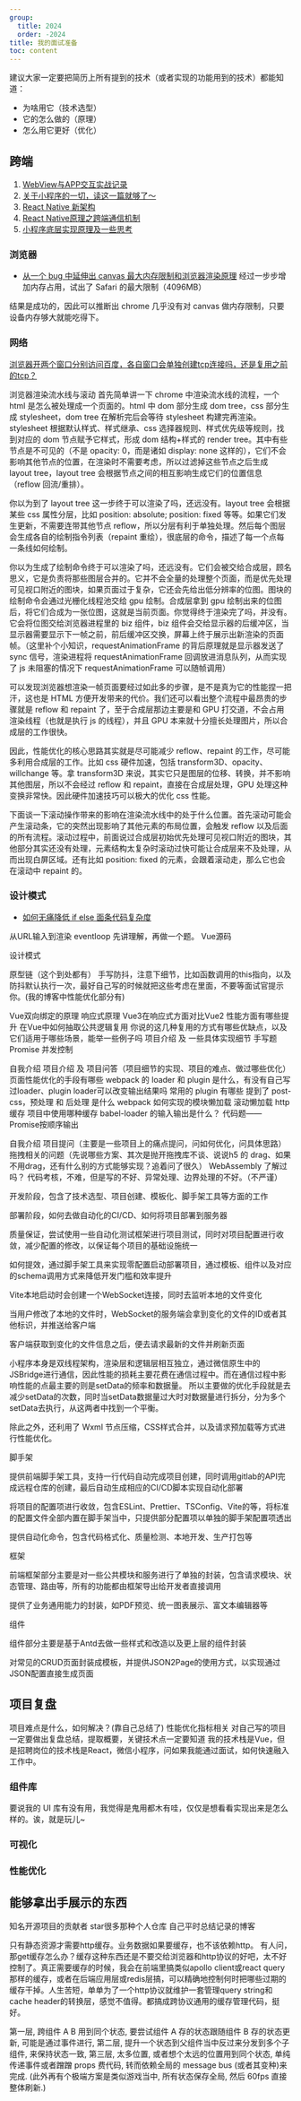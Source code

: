 ```yaml
---
group:
  title: 2024
  order: -2024
title: 我的面试准备
toc: content
---
```


建议大家一定要把简历上所有提到的技术（或者实现的功能用到的技术）都能知道：

- 为啥用它（技术选型）
- 它的怎么做的（原理）
- 怎么用它更好（优化）

## 跨端

1. [WebView与APP交互实战记录](https://segmentfault.com/a/1190000018208609)
2. [关于小程序的一切，读这一篇就够了～](https://juejin.cn/post/7039162006464626718)
3. [React Native 新架构](https://zhuanlan.zhihu.com/p/281238593)
4. [React Native原理之跨端通信机制](https://zhuanlan.zhihu.com/p/473710695)
5. [小程序底层实现原理及一些思考](https://zhuanlan.zhihu.com/p/81775922)

### 浏览器

- [从一个 bug 中延伸出 canvas 最大内存限制和浏览器渲染原理](https://zhuanlan.zhihu.com/p/540761999)
经过一步步增加内存占用，试出了 Safari 的最大限制（4096MB）

结果是成功的，因此可以推断出 chrome 几乎没有对 canvas 做内存限制，只要设备内存够大就能吃得下。

### 网络

[浏览器开两个窗口分别访问百度，各自窗口会单独创建tcp连接吗，还是复用之前的tcp？](https://www.zhihu.com/question/554796551/answer/2688086521)

浏览器渲染流水线与滚动
首先简单讲一下 chrome 中渲染流水线的流程，一个 html 是怎么被处理成一个页面的。html 中 dom 部分生成 dom tree，css 部分生成 stylesheet，dom tree 在解析完后会等待 stylesheet 构建完再渲染。stylesheet 根据默认样式、样式继承、css 选择器规则、样式优先级等规则，找到对应的 dom 节点赋予它样式，形成 dom 结构+样式的 render tree。其中有些节点是不可见的（不是 opacity: 0，而是诸如 display: none 这样的），它们不会影响其他节点的位置，在渲染时不需要考虑，所以过滤掉这些节点之后生成 layout tree，layout tree 会根据节点之间的相互影响生成它们的位置信息（reflow 回流/重排）。

你以为到了 layout tree 这一步终于可以渲染了吗，还远没有。layout tree 会根据某些 css 属性分层，比如 position: absolute; position: fixed 等等。如果它们发生更新，不需要连带其他节点 reflow，所以分层有利于单独处理。然后每个图层会生成各自的绘制指令列表（repaint 重绘），很底层的命令，描述了每一个点每一条线如何绘制。

你以为生成了绘制命令终于可以渲染了吗，还远没有。它们会被交给合成层，顾名思义，它是负责将那些图层合并的。它并不会全量的处理整个页面，而是优先处理可见视口附近的图块，如果页面过于复杂，它还会先给出低分辨率的位图。图块的绘制命令会通过光栅化线程池交给 gpu 绘制。合成层拿到 gpu 绘制出来的位图后，将它们合成为一张位图，这就是当前页面。你觉得终于渲染完了吗，并没有。它会将位图交给浏览器进程里的 biz 组件，biz 组件会交给显示器的后缓冲区，当显示器需要显示下一帧之前，前后缓冲区交换，屏幕上终于展示出新渲染的页面帧。（这里补个小知识，requestAnimationFrame 的背后原理就是显示器发送了 sync 信号，渲染进程将 requestAnimationFrame 回调放进消息队列，从而实现了 js 未阻塞的情况下 requestAnimationFrame 可以随帧调用）

可以发现浏览器想渲染一帧页面要经过如此多的步骤，是不是真为它的性能捏一把汗，这也是 HTML 方便开发带来的代价。我们还可以看出整个流程中最昂贵的步骤就是 reflow 和 repaint 了，至于合成层那边主要是和 GPU 打交道，不会占用渲染线程（也就是执行 js 的线程），并且 GPU 本来就十分擅长处理图片，所以合成层的工作很快。

因此，性能优化的核心思路其实就是尽可能减少 reflow、repaint 的工作，尽可能多利用合成层的工作。比如 css 硬件加速，包括 transform3D、opacity、willchange 等。拿 transform3D 来说，其实它只是图层的位移、转换，并不影响其他图层，所以不会经过 reflow 和 repaint，直接在合成层处理，GPU 处理这种变换非常快。因此硬件加速技巧可以极大的优化 css 性能。

下面谈一下滚动操作带来的影响在渲染流水线中的处于什么位置。首先滚动可能会产生滚动条，它的突然出现影响了其他元素的布局位置，会触发 reflow 以及后面的所有流程。滚动过程中，前面说过合成层初始优先处理可见视口附近的图块，其他部分其实还没有处理，元素结构太复杂时滚动过快可能让合成层来不及处理，从而出现白屏区域。还有比如 position: fixed 的元素，会跟着滚动走，那么它也会在滚动中 repaint 的。


### 设计模式

- [如何无痛降低 if else 面条代码复杂度](https://juejin.cn/post/6844903502611759117)

从URL输入到渲染
eventloop 先讲理解，再做一个题。
Vue源码

设计模式




原型链（这个到处都有）
手写防抖，注意下细节，比如函数调用的this指向，以及防抖默认执行一次，最好自己写的时候就把这些考虑在里面，不要等面试官提示你。(我的博客中性能优化部分有)

Vue双向绑定的原理
响应式原理
Vue3在响应式方面对比Vue2 性能方面有哪些提升
在Vue中如何抽取公共逻辑复用
你说的这几种复用的方式有哪些优缺点，以及它们适用于哪些场景，能举一些例子吗
项目介绍 及 一些具体实现细节
手写题 Promise 并发控制

自我介绍
项目介绍 及 项目问答（项目细节的实现、项目的难点、做过哪些优化）
页面性能优化的手段有哪些
webpack 的 loader 和 plugin 是什么，有没有自己写过loader、plugin
loader可以改变输出结果吗
常用的 plugin 有哪些
提到了 post-css，预处理 和 后处理 是什么
webpack 如何实现的模块懒加载
滚动懒加载
http 缓存
项目中使用哪种缓存
babel-loader 的输入输出是什么？
代码题——Promise按顺序输出

自我介绍
项目提问（主要是一些项目上的痛点提问，问如何优化，问具体思路）
拖拽相关的问题（先说哪些方案、其次是抛开拖拽库不谈、说说h5 的 drag、如果不用drag，还有什么别的方式能够实现？追着问了很久）
WebAssembly 了解过吗？
代码考核，不难，但是写的不好、异常处理、边界处理的不好。（不严谨）

开发阶段，包含了技术选型、项目创建、模板化、脚手架工具等方面的工作

部署阶段，如何去做自动化的CI/CD、如何将项目部署到服务器

质量保证，尝试使用一些自动化测试框架进行项目测试，同时对项目配置进行收敛，减少配置的修改，以保证每个项目的基础设施统一

如何提效，通过脚手架工具来实现零配置启动部署项目，通过模板、组件以及对应的schema调用方式来降低开发门槛和效率提升

Vite本地启动时会创建一个WebSocket连接，同时去监听本地的文件变化

当用户修改了本地的文件时，WebSocket的服务端会拿到变化的文件的ID或者其他标识，并推送给客户端

客户端获取到变化的文件信息之后，便去请求最新的文件并刷新页面

小程序本身是双线程架构，渲染层和逻辑层相互独立，通过微信原生中的JSBridge进行通信，因此性能的损耗主要花费在通信过程中。而在通信过程中影响性能的点最主要的则是setData的频率和数据量。
所以主要做的优化手段就是去减少setData的次数，同时当setData数据量过大时对数据量进行拆分，分为多个setData去执行，从这两者中找到一个平衡。

除此之外，还利用了 Wxml 节点压缩，CSS样式合并，以及请求预加载等方式进行性能优化。

脚手架

提供前端脚手架工具，支持一行代码自动完成项目创建，同时调用gitlab的API完成远程仓库的创建，最后自动生成相应的CI/CD脚本实现自动化部署

将项目的配置项进行收敛，包含ESLint、Prettier、TSConfig、Vite的等，将标准的配置文件全部内置在脚手架当中，只提供部分配置项以单独的脚手架配置项透出

提供自动化命令，包含代码格式化、质量检测、本地开发、生产打包等

框架

前端框架部分主要是对一些公共模块和服务进行了单独的封装，包含请求模块、状态管理、路由等，所有的功能都由框架导出给开发者直接调用

提供了业务通用能力的封装，如PDF预览、统一图表展示、富文本编辑器等

组件

组件部分主要是基于Antd去做一些样式和改造以及更上层的组件封装

对常见的CRUD页面封装成模板，并提供JSON2Page的使用方式，以实现通过JSON配置直接生成页面


## 项目复盘

项目难点是什么，如何解决？(靠自己总结了)
性能优化指标相关
对自己写的项目一定要做出复盘总结，提取概要，关键技术点一定要知道
我的技术栈是Vue，但是招聘岗位的技术栈是React，微信小程序，问如果我能通过面试，如何快速融入工作中。



### 组件库

要说我的 UI 库有没有用，我觉得是鬼用都木有哇，仅仅是想看看实现出来是怎么样的。诶，就是玩儿~

### 可视化

### 性能优化

## 能够拿出手展示的东西
知名开源项目的贡献者
star很多那种个人仓库
自己平时总结记录的博客

只有静态资源才需要http缓存。业务数据如果要缓存，也不该依赖http。
有人问，那get缓存怎么办？缓存这种东西还是不要交给浏览器和http协议的好吧，太不好控制了。真正需要缓存的时候，我会在前端里搞类似apollo client或react query那样的缓存，或者在后端应用层或redis层搞，可以精确地控制何时把哪些过期的缓存干掉。人生苦短，单单为了一个http协议就维护一套管理query string和cache header的转换层，感觉不值得。都搞成跨协议通用的缓存管理代码，挺好。

第一层, 跨组件 A B 用到同个状态, 要尝试组件 A 存的状态跟随组件 B 存的状态更新, 可能是通过事件进行,
第二层, 提升一个状态到父组件当中反过来分发到多个子组件, 来保持状态一致,
第三层, 太多位置, 或者想个太远的位置用到同个状态, 单纯传递事件或者蹭蹭 props 费代码, 转而依赖全局的 message bus (或者其变种)来完成.
(此外再有个极端方案是类似游戏当中, 所有状态保存全局, 然后 60fps 直接整体刷新.)
